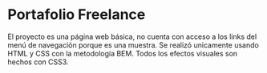 # Portafolio Freelance
El proyecto es una página web básica, no cuenta con acceso a los links del menú de navegación porque es una muestra.
Se realizó unicamente usando HTML y CSS con la metodología BEM. Todos los efectos visuales son hechos con CSS3.

